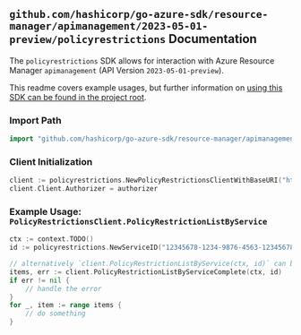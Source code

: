 
## `github.com/hashicorp/go-azure-sdk/resource-manager/apimanagement/2023-05-01-preview/policyrestrictions` Documentation

The `policyrestrictions` SDK allows for interaction with Azure Resource Manager `apimanagement` (API Version `2023-05-01-preview`).

This readme covers example usages, but further information on [using this SDK can be found in the project root](https://github.com/hashicorp/go-azure-sdk/tree/main/docs).

### Import Path

```go
import "github.com/hashicorp/go-azure-sdk/resource-manager/apimanagement/2023-05-01-preview/policyrestrictions"
```


### Client Initialization

```go
client := policyrestrictions.NewPolicyRestrictionsClientWithBaseURI("https://management.azure.com")
client.Client.Authorizer = authorizer
```


### Example Usage: `PolicyRestrictionsClient.PolicyRestrictionListByService`

```go
ctx := context.TODO()
id := policyrestrictions.NewServiceID("12345678-1234-9876-4563-123456789012", "example-resource-group", "serviceValue")

// alternatively `client.PolicyRestrictionListByService(ctx, id)` can be used to do batched pagination
items, err := client.PolicyRestrictionListByServiceComplete(ctx, id)
if err != nil {
	// handle the error
}
for _, item := range items {
	// do something
}
```
